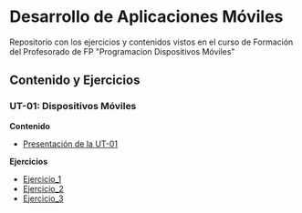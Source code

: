 # Desarrollo de Aplicaciones Móviles

Repositorio con los ejercicios y contenidos vistos en el curso de Formación del Profesorado de FP "Programacion Dispositivos Móviles"

## Contenido y Ejercicios

### UT-01: Dispositivos Móviles

**Contenido**
- [Presentación de la UT-01](docs/ut01/ut1.pdf)

**Ejercicios**
- [Ejercicio_1](docs/ut01/ut1-ej1.pdf)
- [Ejercicio_2](docs/ut02/ut1-ej2.pdf)
- [Ejercicio_3](docs/ut01/ut1-ej3.pdf)